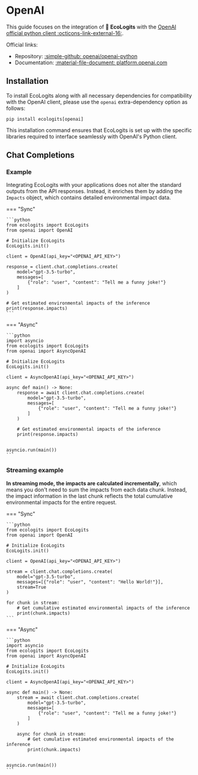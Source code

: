 # OpenAI

This guide focuses on the integration of :seedling: **EcoLogits** with the [OpenAI official python client :octicons-link-external-16:](https://github.com/openai/openai-python).

Official links:

* Repository: [:simple-github: openai/openai-python](https://github.com/openai/openai-python)
* Documentation: [:material-file-document: platform.openai.com](https://platform.openai.com/docs/libraries/python-library)


## Installation

To install EcoLogits along with all necessary dependencies for compatibility with the OpenAI client, please use the `openai` extra-dependency option as follows:

```shell
pip install ecologits[openai]
```

This installation command ensures that EcoLogits is set up with the specific libraries required to interface seamlessly with OpenAI's Python client.


## Chat Completions

### Example

Integrating EcoLogits with your applications does not alter the standard outputs from the API responses. Instead, it enriches them by adding the `Impacts` object, which contains detailed environmental impact data.

=== "Sync"

    ```python
    from ecologits import EcoLogits
    from openai import OpenAI
    
    # Initialize EcoLogits
    EcoLogits.init()
    
    client = OpenAI(api_key="<OPENAI_API_KEY>")
    
    response = client.chat.completions.create(
        model="gpt-3.5-turbo",
        messages=[
            {"role": "user", "content": "Tell me a funny joke!"}
        ]
    )
    
    # Get estimated environmental impacts of the inference
    print(response.impacts)
    ```

=== "Async"

    ```python
    import asyncio
    from ecologits import EcoLogits
    from openai import AsyncOpenAI
    
    # Initialize EcoLogits
    EcoLogits.init()
    
    client = AsyncOpenAI(api_key="<OPENAI_API_KEY>")
    
    async def main() -> None:
        response = await client.chat.completions.create(
            model="gpt-3.5-turbo",
            messages=[
                {"role": "user", "content": "Tell me a funny joke!"}
            ]
        )
        
        # Get estimated environmental impacts of the inference
        print(response.impacts)
    
    
    asyncio.run(main())
    ```

### Streaming example

**In streaming mode, the impacts are calculated incrementally**, which means you don't need to sum the impacts from each data chunk. Instead, the impact information in the last chunk reflects the total cumulative environmental impacts for the entire request.

=== "Sync" 

    ```python
    from ecologits import EcoLogits
    from openai import OpenAI
    
    # Initialize EcoLogits
    EcoLogits.init()
    
    client = OpenAI(api_key="<OPENAI_API_KEY>")
    
    stream = client.chat.completions.create(
        model="gpt-3.5-turbo",
        messages=[{"role": "user", "content": "Hello World!"}],
        stream=True
    )
    
    for chunk in stream:
        # Get cumulative estimated environmental impacts of the inference
        print(chunk.impacts)
    ```

=== "Async"

    ```python
    import asyncio
    from ecologits import EcoLogits
    from openai import AsyncOpenAI
    
    # Initialize EcoLogits
    EcoLogits.init()
    
    client = AsyncOpenAI(api_key="<OPENAI_API_KEY>")
    
    async def main() -> None:
        stream = await client.chat.completions.create(
            model="gpt-3.5-turbo",
            messages=[
                {"role": "user", "content": "Tell me a funny joke!"}
            ]
        )
        
        async for chunk in stream:
            # Get cumulative estimated environmental impacts of the inference
            print(chunk.impacts)
    
    
    asyncio.run(main())
    ```
